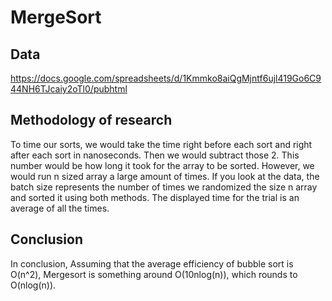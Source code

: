 # MergeSort

## Data
https://docs.google.com/spreadsheets/d/1Kmmko8aiQgMjntf6ujl419Go6C944NH6TJcaiy2oTl0/pubhtml
## Methodology of research
To time our sorts, we would take the time right before each sort and right after each sort in nanoseconds. Then we would subtract those 2. 
This number would be how long it took for the array to be sorted. However, we would run n sized array a large amount of times. 
If you look at the data, the batch size represents the number of times we randomized the size n array and sorted it using both methods. The 
displayed time for the trial is an average of all the times.

## Conclusion

In conclusion, Assuming that the average efficiency of bubble sort is O(n^2), Mergesort is something around O(10nlog(n)), which rounds to O(nlog(n)).

